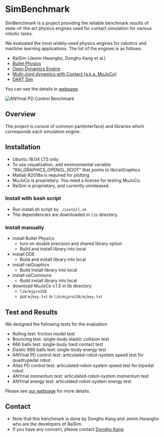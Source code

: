 # SimBenchmark

SimBenchmark is a project providing the reliable benchmark results of state-of-the-art physics engines used for contact simulation for various robotic tasks.

We evaluated the most widely-used physics engines for robotics and machine learning applications. The list of the engines is as follows:

- RaiSim (Jemin Hwangbo, Dongho Kang et al.)
- [Bullet Physics](http://bulletphysics.org/)
- [Open Dynamics Engine](http://www.ode.org/)
- [Multi-Joint dynamics with Contact (a.k.a. MuJoCo)](http://mujoco.org/)
- [DART Sim](https://dartsim.github.io/)

You can see the details in [webpage](https://leggedrobotics.github.io/SimBenchmark/).

![ANYmal PD Control Benchmark](https://leggedrobotics.github.io/SimBenchmark/about/anymal.gif)

## Overview

The project is consist of common part(interface) and libraries which corresponds each simulation engine.

## Installation
 
- Ubuntu 16.04 LTS only.
- To use visualization, add environmental variable "RAI_GRAPHICS_OPENGL_ROOT" that points to lib/raiGraphics
- Matlab R2018a is required for plotting
- MuJoCo is proprietary. You need a license for testing MuJoCo.
- RaiSim is proprietary, and currently unreleased.

### Install with bash script

- Run install.sh script by ```./install.sh ```
- The dependencies are downloaded in ```lib``` directory.

### Install manually

- install Bullet Physics
    - turn on double precision and shared library option
    - Build and install library into local
- install ODE
    - Build and install library into local
- install raiGraphics
    - Build install library into local
- install raiCommons
    - Build install library into local
- download MuJoCo v.1.5 in lib directory
    - ```lib/mjpro150```
    - put ```mjkey.txt``` in ```lib/mjpro150/mjkey.txt```

## Test and Results

We designed the following tests for the evaluation 

- Rolling test: friction model test
- Bouncing test: single-body elastic collision test
- 666 balls test: single-body hard contact test
- Elastic 666 balls test: single-body energy test
- ANYmal PD control test: articulated-robot-system speed test for quadrupedal robot
- Atlas PD control test: articulated-robot-system speed test for bipedal robot
- ANYmal momentum test: articulated-robot-system momentum test
- ANYmal energy test: articulated-robot-system energy test

Please see [our webpage](https://leggedrobotics.github.io/SimBenchmark/) for more details. 

<!-- ## Citation

If you want to refer the benchmark result in an academic publication, please consider citing as 
 -->
## Contact

- Note that this benchmark is done by Dongho Kang and Jemin Hwangho who are the developers of RaiSim.
- If you have any concern, please contact [Dongho Kang](mailto:kangd@ethz.ch)
